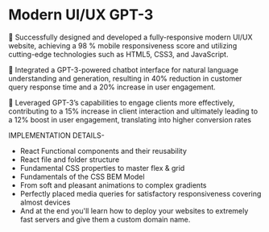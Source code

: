 # Modern UI/UX GPT-3
 Successfully designed and developed a fully-responsive modern UI/UX website, achieving a 98 % mobile
responsiveness score and utilizing cutting-edge technologies such as HTML5, CSS3, and JavaScript.

 Integrated a GPT-3-powered chatbot interface for natural language understanding and generation, resulting in 40%
reduction in customer query response time and a 20% increase in user engagement.

 Leveraged GPT-3’s capabilities to engage clients more effectively, contributing to a 15% increase in client interaction
and ultimately leading to a 12% boost in user engagement, translating into higher conversion rates

IMPLEMENTATION DETAILS-
- React Functional components and their reusability
- React file and folder structure
- Fundamental CSS properties to master flex & grid
- Fundamentals of the CSS BEM Model
- From soft and pleasant animations to complex gradients
- Perfectly placed media queries for satisfactory responsiveness covering almost devices
- And at the end you'll learn how to deploy your websites to extremely fast servers and give them a custom domain name.
